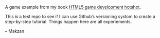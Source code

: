 
A game example from my book [HTML5 game development hotshot](http://www.packtpub.com/html5-game-development-hotshot/book).

This is a test repo to see if I can use Github’s versioning systom to create a step-by-step tutorial. Things happen here are all experiements.

– Makzan
